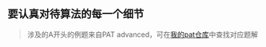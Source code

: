 ## 要认真对待算法的每一个细节
> 涉及的A开头的例题来自PAT advanced，可在[我的pat仓库](https://github.com/SeeYouStellar/PAT)中查找对应题解
